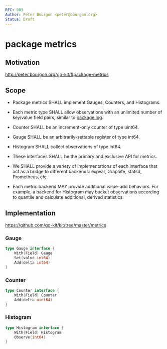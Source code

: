 ```yaml
---
RFC: 003
Author: Peter Bourgon <peter@bourgon.org>
Status: Draft
---
```


# package metrics

## Motivation

http://peter.bourgon.org/go-kit/#package-metrics

## Scope

- Package metrics SHALL implement Gauges, Counters, and Histograms.

- Each metric type SHALL allow observations with an unlimited number of key/value field pairs,
  similar to [package log](https://github.com/go-kit/kit/blob/master/rfc/rfc004-package-log.md).

- Counter SHALL be an increment-only counter of type uint64.

- Gauge SHALL be an arbitrarily-settable register of type int64.

- Histogram SHALL collect observations of type int64.

- These interfaces SHALL be the primary and exclusive API for metrics.

- We SHALL provide a variety of implementations of each interface that act as a
  bridge to different backends: expvar, Graphite, statsd, Prometheus, etc.

- Each metric backend MAY provide additional value-add behaviors. For example,
  a backend for Histogram may bucket observations according to quantile and
  calculate additional, derived statistics.


## Implementation

https://github.com/go-kit/kit/tree/master/metrics

### Gauge

```go
type Gauge interface {
	With(Field) Gauge
	Set(value int64)
	Add(delta int64)
}
```

### Counter

```go
type Counter interface {
	With(Field) Counter
	Add(delta uint64)
}
```

### Histogram

```go
type Histogram interface {
	With(Field) Histogram
	Observe(int64)
}
```
